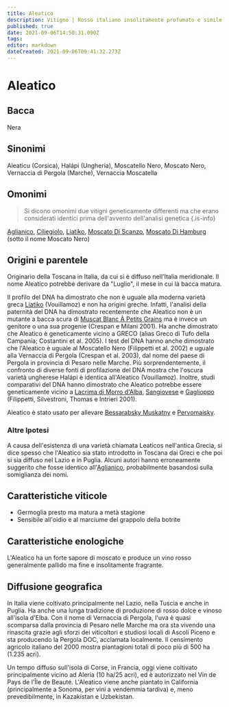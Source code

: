 ```yaml
---
title: Aleatico
description: Vitigno | Rosso italiano insolitamente profumato e simile al moscato.
published: true
date: 2021-09-06T14:50:31.090Z
tags: 
editor: markdown
dateCreated: 2021-09-06T09:41:32.273Z
---
```


# Aleatico

## Bacca
Nera

## Sinonimi
Aleaticu (Corsica), Halápi (Ungheria), Moscatello Nero, Moscato Nero, Vernaccia di Pergola (Marche), Vernaccia Moscatella

## Omonimi
> Si dicono omonimi due vitigni geneticamente differenti ma che erano considerati identici prima dell'avvento dell'analisi genetica
{.is-info}

[Aglianico](/vitigni/Italia/aglianico), [Ciliegiolo](/vitigni/bacca-nera/ciliegiolo), [Liatiko](/vitigni/bacca-nera/liatiko), [Moscato Di Scanzo](/vitigni/bacca-nera/moscato-di-scanzo), [Moscato Di Hamburg](/vitigni/bacca-nera/moscato-di-hamburg) (sotto il nome Moscato Nero)

## Origini e parentele
Originario della Toscana in Italia, da cui si è diffuso nell'Italia meridionale. Il nome Aleatico potrebbe derivare da "Luglio", il mese in cui la bacca matura.

Il profilo del DNA ha dimostrato che non è uguale alla moderna varietà greca [Liatiko](/vitigni/bacca-nera/liatiko) (Vouillamoz) e non ha origini greche. Infatti, l'analisi della paternità del DNA ha dimostrato recentemente che Aleatico non è un mutante a bacca scura di [Muscat Blanc À Petits Grains](/vitigni/Francia/muscat-blanc-a-petit-grains) ma è invece un genitore o una sua progenie (Crespan e Milani 2001). Ha anche dimostrato che Aleatico è geneticamente vicino a GRECO (alias Greco di Tufo della Campania; Costantini et al. 2005). I test del DNA hanno anche dimostrato che l'Aleatico è uguale al Moscatello Nero (Filippetti et al. 2002) e uguale alla Vernaccia di Pergola (Crespan et al. 2003), dal nome del paese di Pergola in provincia di Pesaro nelle Marche. Più sorprendentemente, il confronto di diverse fonti di profilazione del DNA mostra che l'oscura varietà ungherese Halápi è identica all'Aleatico (Vouillamoz). Inoltre, studi comparativi del DNA hanno dimostrato che Aleatico potrebbe essere geneticamente vicino a [Lacrima di Morro d'Alba](/vitigni/Italia/lacrima-di-morro-d-alba), [Sangiovese](/vitigni/Italia/sangiovese) e [Gaglioppo](/vitigni/Italia/gaglioppo) (Filippetti, Silvestroni, Thomas e Intrieri 2001).

Aleatico è stato usato per allevare [Bessarabsky Muskatny](/vitigni/bacca-nera/) e [Pervomaisky](/vitigni/bacca-nera/).

### Altre Ipotesi

A causa dell'esistenza di una varietà chiamata Leaticos nell'antica Grecia, si dice spesso che l'Aleatico sia stato introdotto in Toscana dai Greci e che poi si sia diffuso nel Lazio e in Puglia. Alcuni autori hanno erroneamente suggerito che fosse identico all'[Aglianico](/vitigni/Italia/aglianico), probabilmente basandosi sulla somiglianza dei nomi.

## Caratteristiche viticole
- Germoglia presto ma matura a metà stagione 
- Sensibile all'oidio e al marciume del grappolo della botrite

## Caratteristiche enologiche
L'Aleatico ha un forte sapore di moscato e produce un vino rosso generalmente pallido ma fine e insolitamente fragrante.

## Diffusione geografica

In Italia viene coltivato principalmente nel Lazio, nella Tuscia e anche in Puglia. Ha anche una lunga tradizione di produzione di rosso dolce e vinoso all'isola d'Elba. Con il nome di Vernaccia di Pergola, l'uva è quasi scomparsa dalla provincia di Pesaro nelle Marche ma ora sta vivendo una rinascita grazie agli sforzi dei viticoltori e studiosi locali di Ascoli Piceno e sta producendo la Pergola DOC, acclamata localmente. Il censimento agricolo italiano del 2000 mostra piantagioni totali di poco più di 500 ha (1.235 acri).

Un tempo diffuso sull'isola di Corse, in Francia, oggi viene coltivato principalmente vicino ad Aleria (10 ha/25 acri), ed è autorizzato nel Vin de Pays de l'Île de Beauté. L'Aleatico viene anche piantato in California (principalmente a Sonoma, per vini a vendemmia tardiva) e, meno prevedibilmente, in Kazakistan e Uzbekistan.